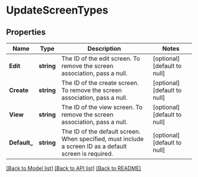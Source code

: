 # UpdateScreenTypes

## Properties
Name | Type | Description | Notes
------------ | ------------- | ------------- | -------------
**Edit** | **string** | The ID of the edit screen. To remove the screen association, pass a null. | [optional] [default to null]
**Create** | **string** | The ID of the create screen. To remove the screen association, pass a null. | [optional] [default to null]
**View** | **string** | The ID of the view screen. To remove the screen association, pass a null. | [optional] [default to null]
**Default_** | **string** | The ID of the default screen. When specified, must include a screen ID as a default screen is required. | [optional] [default to null]

[[Back to Model list]](../README.md#documentation-for-models) [[Back to API list]](../README.md#documentation-for-api-endpoints) [[Back to README]](../README.md)

